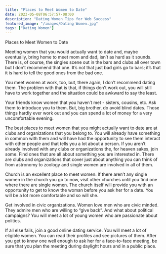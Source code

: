 ```yaml
---
title: "Places to Meet Women to Date"
date: 2023-05-08T06:57:57-08:00
description: "Dating Women Tips for Web Success"
featured_image: "/images/Dating Women.jpg"
tags: ["Dating Women"]
---
```


Places to Meet Women to Date


Meeting women that you would actually want to date and, maybe eventually, bring home to meet mom and dad, isn’t as hard as it sounds. There is, of course, the singles scene out in the bars and clubs all over town but I don’t recommend that one. It’s not that just bad girls go to bars; it’s that it is hard to tell the good ones from the bad one. 

You meet women at work, too, but, there again, I don’t recommend dating them. The problem with that is that, if things don’t work out, you will still have to work together and the situation could be awkward to say the least. 

Your friends know women that you haven’t met - sisters, cousins, etc. Ask them to introduce you to them. But, big brother, do avoid blind dates. Those things hardly ever work out and you can spend a lot of money for a very uncomfortable evening. 

The best places to meet women that you might actually want to date are at clubs and organizations that you belong to. You will already have something in common with them and will have had the opportunity to see them interact with other people and that tells you a lot about a person. If you aren’t already involved with any clubs or organizations the, for heaven sakes, join some. Find ones that are all about something you are interested in. There are clubs and organizations that cover just about anything you can think of from astronomy to zoology and single women are involved in all of them.

Church is an excellent place to meet women. If there aren’t any single women in the church you go to now, visit other churches until you find one where there are single women. The church itself will provide you with an opportunity to get to know the woman before you ask her for a date.  You will be a lot more comfortable and so will she.

Get involved in civic organizations. Women love men who are civic minded. They admire men who are willing to “give back”.  And what about political campaigns? You will meet a lot of young women who are passionate about politics.

If all else fails, join a good online dating service. You will meet a lot of eligible women. You can read their profiles and see pictures of them. After you get to know one well enough to ask her for a face-to-face meeting, be sure that you plan the meeting during daylight hours and in a public place.


